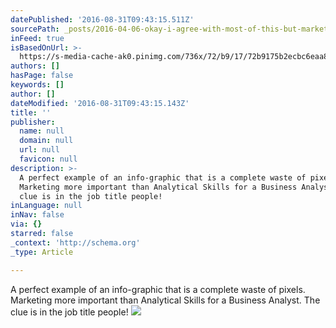 ```yaml
---
datePublished: '2016-08-31T09:43:15.511Z'
sourcePath: _posts/2016-04-06-okay-i-agree-with-most-of-this-but-marketing-more-import.md
inFeed: true
isBasedOnUrl: >-
  https://s-media-cache-ak0.pinimg.com/736x/72/b9/17/72b9175b2ecbc6eaa89d0fb2dd4524ea.jpg
authors: []
hasPage: false
keywords: []
author: []
dateModified: '2016-08-31T09:43:15.143Z'
title: ''
publisher:
  name: null
  domain: null
  url: null
  favicon: null
description: >-
  A perfect example of an info-graphic that is a complete waste of pixels.
  Marketing more important than Analytical Skills for a Business Analyst. The
  clue is in the job title people!
inLanguage: null
inNav: false
via: {}
starred: false
_context: 'http://schema.org'
_type: Article

---
```

A perfect example of an info-graphic that is a complete waste of pixels. Marketing more important than Analytical Skills for a Business Analyst. The clue is in the job title people!
![](https://s3-us-west-2.amazonaws.com/the-grid-img/p/09bba2363cf92d44825759d3f554d2562ade521d.jpg)